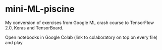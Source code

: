 # mini-ML-piscine

My conversion of exercises from Google ML crash course to TensorFlow 2.0, Keras and TensorBoard.

Open notebooks in Google Colab (link to colaboratory on top on every file) and play 
